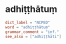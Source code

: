 # adhiṭṭhātuṃ

``` toml
dict_label = "NCPED"
word = "adhiṭṭhātuṃ"
grammar_comment = "inf."
see_also = ["adhiṭṭhāti"]
```

